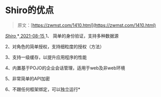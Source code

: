 <!--yml
category: 未分类
date: 0001-01-01 00:00:00
-->

# Shiro的优点

> 原文：[https://zwmst.com/1410.html](https://zwmst.com/1410.html)

   [ *Shiro* ](https://zwmst.com/shiro)*[ <time datetime="2021-08-15T11:19:43+08:00"> 2021-08-15 </time> ](https://zwmst.com/1410.html)  1、 简单的身份验证，支持多种数据源

2、对角色的简单授权，支持细粒度的授权（方法）

3、支持一级缓存，以提升应用程序的性能

4、内置基于POJO的企业会话管理，适用于web及非web环境

5、非常简单的API加密

6、不跟任何框架绑定，可以独立运行*